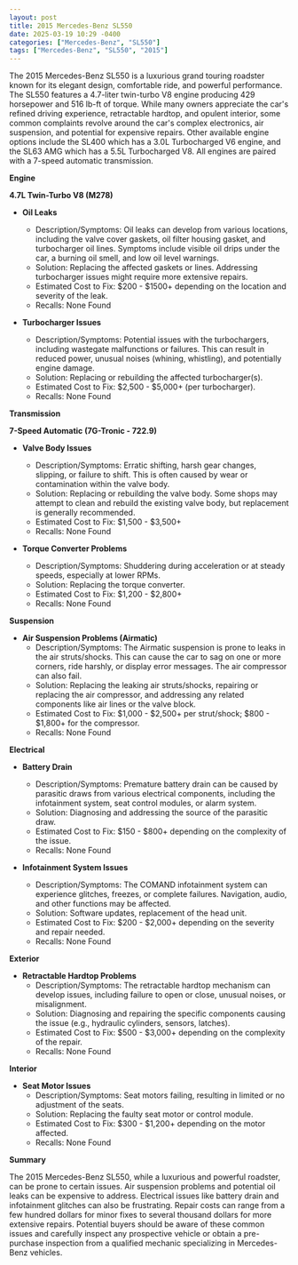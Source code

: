 ```yaml
---
layout: post
title: 2015 Mercedes-Benz SL550
date: 2025-03-19 10:29 -0400
categories: ["Mercedes-Benz", "SL550"]
tags: ["Mercedes-Benz", "SL550", "2015"]
---
```

The 2015 Mercedes-Benz SL550 is a luxurious grand touring roadster known for its elegant design, comfortable ride, and powerful performance. The SL550 features a 4.7-liter twin-turbo V8 engine producing 429 horsepower and 516 lb-ft of torque. While many owners appreciate the car's refined driving experience, retractable hardtop, and opulent interior, some common complaints revolve around the car's complex electronics, air suspension, and potential for expensive repairs. Other available engine options include the SL400 which has a 3.0L Turbocharged V6 engine, and the SL63 AMG which has a 5.5L Turbocharged V8. All engines are paired with a 7-speed automatic transmission.

**Engine**

**4.7L Twin-Turbo V8 (M278)**

*   **Oil Leaks**
    *   Description/Symptoms: Oil leaks can develop from various locations, including the valve cover gaskets, oil filter housing gasket, and turbocharger oil lines. Symptoms include visible oil drips under the car, a burning oil smell, and low oil level warnings.
    *   Solution: Replacing the affected gaskets or lines. Addressing turbocharger issues might require more extensive repairs.
    *   Estimated Cost to Fix: $200 - $1500+ depending on the location and severity of the leak.
    *   Recalls: None Found

*   **Turbocharger Issues**
    *   Description/Symptoms: Potential issues with the turbochargers, including wastegate malfunctions or failures. This can result in reduced power, unusual noises (whining, whistling), and potentially engine damage.
    *   Solution: Replacing or rebuilding the affected turbocharger(s).
    *   Estimated Cost to Fix: $2,500 - $5,000+ (per turbocharger).
    *   Recalls: None Found

**Transmission**

**7-Speed Automatic (7G-Tronic - 722.9)**

*   **Valve Body Issues**
    *   Description/Symptoms: Erratic shifting, harsh gear changes, slipping, or failure to shift. This is often caused by wear or contamination within the valve body.
    *   Solution: Replacing or rebuilding the valve body. Some shops may attempt to clean and rebuild the existing valve body, but replacement is generally recommended.
    *   Estimated Cost to Fix: $1,500 - $3,500+
    *   Recalls: None Found

*   **Torque Converter Problems**
    *   Description/Symptoms: Shuddering during acceleration or at steady speeds, especially at lower RPMs.
    *   Solution: Replacing the torque converter.
    *   Estimated Cost to Fix: $1,200 - $2,800+
    *   Recalls: None Found

**Suspension**

*   **Air Suspension Problems (Airmatic)**
    *   Description/Symptoms: The Airmatic suspension is prone to leaks in the air struts/shocks. This can cause the car to sag on one or more corners, ride harshly, or display error messages. The air compressor can also fail.
    *   Solution: Replacing the leaking air struts/shocks, repairing or replacing the air compressor, and addressing any related components like air lines or the valve block.
    *   Estimated Cost to Fix: $1,000 - $2,500+ per strut/shock; $800 - $1,800+ for the compressor.
    *   Recalls: None Found

**Electrical**

*   **Battery Drain**
    *   Description/Symptoms: Premature battery drain can be caused by parasitic draws from various electrical components, including the infotainment system, seat control modules, or alarm system.
    *   Solution: Diagnosing and addressing the source of the parasitic draw.
    *   Estimated Cost to Fix: $150 - $800+ depending on the complexity of the issue.
    *   Recalls: None Found

*   **Infotainment System Issues**
    *   Description/Symptoms: The COMAND infotainment system can experience glitches, freezes, or complete failures. Navigation, audio, and other functions may be affected.
    *   Solution: Software updates, replacement of the head unit.
    *   Estimated Cost to Fix: $200 - $2,000+ depending on the severity and repair needed.
    *   Recalls: None Found

**Exterior**

*   **Retractable Hardtop Problems**
    *   Description/Symptoms: The retractable hardtop mechanism can develop issues, including failure to open or close, unusual noises, or misalignment.
    *   Solution: Diagnosing and repairing the specific components causing the issue (e.g., hydraulic cylinders, sensors, latches).
    *   Estimated Cost to Fix: $500 - $3,000+ depending on the complexity of the repair.
    *   Recalls: None Found

**Interior**

*   **Seat Motor Issues**
    *   Description/Symptoms: Seat motors failing, resulting in limited or no adjustment of the seats.
    *   Solution: Replacing the faulty seat motor or control module.
    *   Estimated Cost to Fix: $300 - $1,200+ depending on the motor affected.
    *   Recalls: None Found

**Summary**

The 2015 Mercedes-Benz SL550, while a luxurious and powerful roadster, can be prone to certain issues. Air suspension problems and potential oil leaks can be expensive to address. Electrical issues like battery drain and infotainment glitches can also be frustrating. Repair costs can range from a few hundred dollars for minor fixes to several thousand dollars for more extensive repairs. Potential buyers should be aware of these common issues and carefully inspect any prospective vehicle or obtain a pre-purchase inspection from a qualified mechanic specializing in Mercedes-Benz vehicles.

